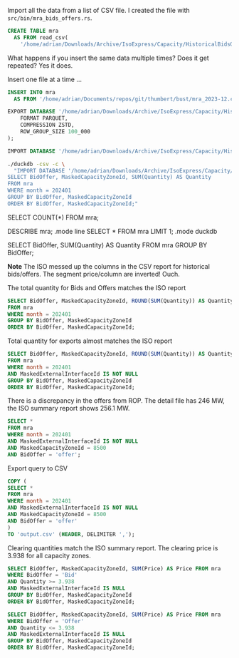 

Import all the data from a list of CSV file.  I created the file with 
`src/bin/mra_bids_offers.rs`. 
```sql
CREATE TABLE mra 
  AS FROM read_csv(
    '/home/adrian/Downloads/Archive/IsoExpress/Capacity/HistoricalBidsOffers/MonthlyAuction/tmp/*.csv');
```
What happens if you insert the same data multiple times?  Does it get repeated?
Yes it does.  


Insert one file at a time ...
```sql 
INSERT INTO mra
  AS FROM '/home/adrian/Documents/repos/git/thumbert/bust/mra_2023-12.csv';
```

```sql
EXPORT DATABASE '/home/adrian/Downloads/Archive/IsoExpress/Capacity/HistoricalBidsOffers/MonthlyAuction/Duck' (
    FORMAT PARQUET,
    COMPRESSION ZSTD,
    ROW_GROUP_SIZE 100_000
);
```

```sql
IMPORT DATABASE '/home/adrian/Downloads/Archive/IsoExpress/Capacity/HistoricalBidsOffers/MonthlyAuction/Duck';
```

```bash
./duckdb -csv -c \
  "IMPORT DATABASE '/home/adrian/Downloads/Archive/IsoExpress/Capacity/HistoricalBidsOffers/MonthlyAuction/Duck';
SELECT BidOffer, MaskedCapacityZoneId, SUM(Quantity) AS Quantity 
FROM mra
WHERE month = 202401
GROUP BY BidOffer, MaskedCapacityZoneId
ORDER BY BidOffer, MaskedCapacityZoneId;"
```


SELECT COUNT(*) FROM mra;

DESCRIBE mra;
.mode line
SELECT * FROM mra LIMIT 1;
.mode duckdb

SELECT BidOffer, SUM(Quantity) AS Quantity FROM mra
GROUP BY BidOffer;

**Note** The ISO messed up the columns in the CSV report for historical 
bids/offers.  The segment price/column are inverted!  Ouch.  


The total quantity for Bids and Offers matches the ISO report 
```sql
SELECT BidOffer, MaskedCapacityZoneId, ROUND(SUM(Quantity)) AS Quantity 
FROM mra
WHERE month = 202401
GROUP BY BidOffer, MaskedCapacityZoneId
ORDER BY BidOffer, MaskedCapacityZoneId;
```

Total quantity for exports almost matches the ISO report
```sql
SELECT BidOffer, MaskedCapacityZoneId, ROUND(SUM(Quantity)) AS Quantity 
FROM mra
WHERE month = 202401
AND MaskedExternalInterfaceId IS NOT NULL
GROUP BY BidOffer, MaskedCapacityZoneId
ORDER BY BidOffer, MaskedCapacityZoneId;
```

There is a discrepancy in the offers from ROP.  The detail file has 246 MW, 
the ISO summary report shows 256.1 MW.
```sql
SELECT * 
FROM mra
WHERE month = 202401
AND MaskedExternalInterfaceId IS NOT NULL
AND MaskedCapacityZoneId = 8500
AND BidOffer = 'offer';
```

Export query to CSV
```sql
COPY (
SELECT * 
FROM mra
WHERE month = 202401
AND MaskedExternalInterfaceId IS NOT NULL
AND MaskedCapacityZoneId = 8500
AND BidOffer = 'offer'
) 
TO 'output.csv' (HEADER, DELIMITER ',');

```



 
Clearing quantities match the ISO summary report.  The clearing price is 
3.938 for all capacity zones. 
```sql
SELECT BidOffer, MaskedCapacityZoneId, SUM(Price) AS Price FROM mra
WHERE BidOffer = 'Bid' 
AND Quantity >= 3.938
AND MaskedExternalInterfaceId IS NULL
GROUP BY BidOffer, MaskedCapacityZoneId
ORDER BY BidOffer, MaskedCapacityZoneId;
```

```sql
SELECT BidOffer, MaskedCapacityZoneId, SUM(Price) AS Price FROM mra
WHERE BidOffer = 'Offer' 
AND Quantity <= 3.938
AND MaskedExternalInterfaceId IS NULL
GROUP BY BidOffer, MaskedCapacityZoneId
ORDER BY BidOffer, MaskedCapacityZoneId;
```

